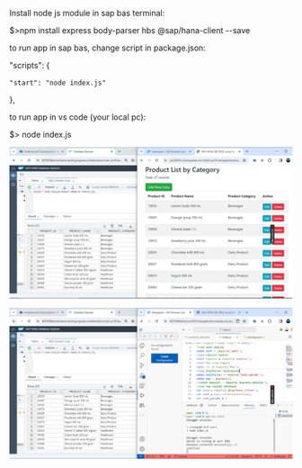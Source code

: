 Install node js module in sap bas terminal:

$>npm install express body-parser hbs @sap/hana-client --save

to run app in sap bas, change script in package.json:

  "scripts": {
  
    "start": "node index.js"
    
  },

to run app in vs code (your local pc):

$> node index.js

![alt text](https://github.com/jenizar/hanadb-crud-app-with-node-js-express/blob/master/screenshot/sap_hanadb_menu.PNG)

![alt text](https://github.com/jenizar/hanadb-crud-app-with-node-js-express/blob/master/screenshot/sap_bas_npm_run_start.PNG)
